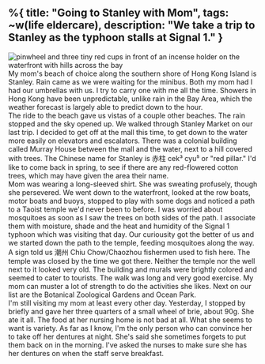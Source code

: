 %{
  title: "Going to Stanley with Mom",
  tags: ~w(life eldercare),
  description: "We take a trip to Stanley as the typhoon stalls at Signal 1."
}
---
 ![pinwheel and three tiny red cups in front of an incense holder on the waterfront with hills across the bay](/images/stanley.jpg)
<br>
My mom's beach of choice along the southern shore of Hong Kong Island is Stanley.  Rain came as we were waiting for the minibus.  Both my mom had I had our umbrellas with us.  I try to carry one with me all the time.  Showers in Hong Kong have been unpredictable, unlike rain in the Bay Area, which the weather forecast is largely able to predict down to the hour.
<br>
The ride to the beach gave us vistas of a couple other beaches.  The rain stopped and the sky opened up.  We walked through Stanley Market on our last trip.  I decided to get off at the mall this time, to get down to the water more easily on elevators and escalators.  There was a colonial building called Murray House between the mall and the water, next to a hill covered with trees.  The Chinese name for Stanley is 赤柱 cek³ cyu⁵ or "red pillar."  I'd like to come back in spring, to see if there are any red-flowered cotton trees, which may have given the area their name.
<br>
Mom was wearing a long-sleeved shirt.  She was sweating profusely, though she persevered.  We went down to the waterfront, looked at the row boats, motor boats and buoys, stopped to play with some dogs and noticed a path to a Taoist temple we'd never been to before.  I was worried about mosquitoes as soon as I saw the trees on both sides of the path.  I associate them with moisture, shade and the heat and humidity of the Signal 1 typhoon which was visiting that day.  Our curiousity got the better of us and we started down the path to the temple, feeding mosquitoes along the way.
<br>
A sign told us 潮州 Chiu Chow/Chaozhou fishermen used to fish here.  The temple was closed by the time we got there.  Neither the temple nor the well next to it looked very old.  The building and murals were brightly colored and seemed to cater to tourists.  The walk was long and very good exercise.  My mom can muster a lot of strength to do the activities she likes.  Next on our list are the Botanical Zoological Gardens and Ocean Park.
<br>
I'm still visiting my mom at least every other day.  Yesterday, I stopped by briefly and gave her three quarters of a small wheel of brie, about 90g.  She ate it all.  The food at her nursing home is not bad at all.  What she seems to want is variety.  As far as I know, I'm the only person who can convince her to take off her dentures at night.  She's said she sometimes forgets to put them back on in the morning.  I've asked the nurses to make sure she has her dentures on when the staff serve breakfast.





